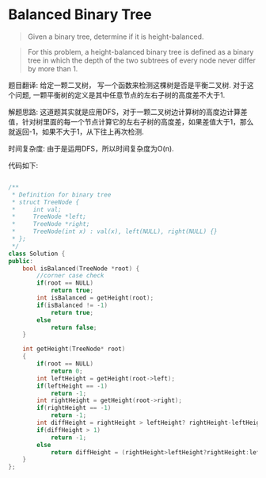 # Balanced Binary Tree

> Given a binary tree, determine if it is height-balanced.

> For this problem, a height-balanced binary tree is defined as a binary tree in which the depth of the two subtrees of every node never differ by more than 1.

题目翻译:
给定一颗二叉树， 写一个函数来检测这棵树是否是平衡二叉树. 对于这个问题, 一颗平衡树的定义是其中任意节点的左右子树的高度差不大于1.

解题思路:
这道题其实就是应用DFS，对于一颗二叉树边计算树的高度边计算差值，针对树里面的每一个节点计算它的左右子树的高度差，如果差值大于1，那么就返回-1，如果不大于1，从下往上再次检测.

时间复杂度:
由于是运用DFS，所以时间复杂度为O(n).

代码如下:
```c++

/**
 * Definition for binary tree
 * struct TreeNode {
 *     int val;
 *     TreeNode *left;
 *     TreeNode *right;
 *     TreeNode(int x) : val(x), left(NULL), right(NULL) {}
 * };
 */
class Solution {
public:
    bool isBalanced(TreeNode *root) {
        //corner case check
        if(root == NULL)
            return true;
        int isBalanced = getHeight(root);
        if(isBalanced != -1)
            return true;
        else
            return false;
    }

    int getHeight(TreeNode* root)
    {
        if(root == NULL)
            return 0;
        int leftHeight = getHeight(root->left);
        if(leftHeight == -1)
            return -1;
        int rightHeight = getHeight(root->right);
        if(rightHeight == -1)
            return -1;
        int diffHeight = rightHeight > leftHeight? rightHeight-leftHeight:leftHeight-rightHeight;
        if(diffHeight > 1)
            return -1;
        else
            return diffHeight = (rightHeight>leftHeight?rightHeight:leftHeight)+1;
    }
};
```
